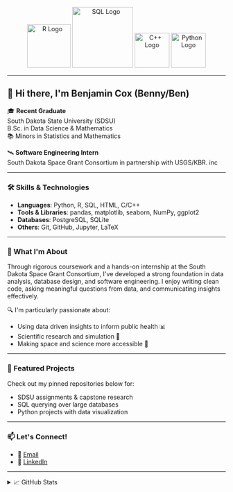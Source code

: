 <p align="center">
  <img src="https://upload.wikimedia.org/wikipedia/commons/thumb/1/1b/R_logo.svg/2560px-R_logo.svg.png" width="100" alt="R Logo">
  <img src="https://www.lagosdataschool.com/wp-content/uploads/2023/02/Sql-training-at-ikeja-lagos-data-school.png" width="140" alt="SQL Logo">
  <img src="https://upload.wikimedia.org/wikipedia/commons/thumb/1/18/ISO_C%2B%2B_Logo.svg/911px-ISO_C%2B%2B_Logo.svg.png" width="80" alt="C++ Logo">
  <img src="https://images.icon-icons.com/2699/PNG/512/python_logo_icon_168886.png" width="80" alt="Python Logo">
</p>

---

## 👋 Hi there, I'm **Benjamin Cox** (Benny/Ben)

🎓 **Recent Graduate**  
South Dakota State University (SDSU)  
B.Sc. in Data Science & Mathematics  
📚 Minors in Statistics and Mathematics

🛰️ **Software Engineering Intern**  
South Dakota Space Grant Consortium in partnership with USGS/KBR. inc

---

### 🛠️ Skills & Technologies

- **Languages**: Python, R, SQL, HTML, C/C++
- **Tools & Libraries**: pandas, matplotlib, seaborn, NumPy, ggplot2
- **Databases**: PostgreSQL, SQLite
- **Others**: Git, GitHub, Jupyter, LaTeX

---

### 🧠 What I'm About

Through rigorous coursework and a hands-on internship at the South Dakota Space Grant Consortium, I've developed a strong foundation in data analysis, database design, and software engineering. I enjoy writing clean code, asking meaningful questions from data, and communicating insights effectively.

🔍 I'm particularly passionate about:
- Using data driven insights to inform public health 📊  
- Scientific research and simulation 🧪  
- Making space and science more accessible 🚀

---

### 📌 Featured Projects

Check out my pinned repositories below for:
- SDSU assignments & capstone research  
- SQL querying over large databases  
- Python projects with data visualization

---

### 📫 Let's Connect!

- 📧 [Email](btn.cox@gmail.com)
- 💼 [LinkedIn](https://www.linkedin.com/in/btcox)

---

<details>
  <summary>📈 GitHub Stats</summary>
  <p align="center">
    <img src="https://github-readme-stats.vercel.app/api?username=YOUR-GITHUB-USERNAME&show_icons=true&theme=default" width="48%">
    <img src="https://github-readme-stats.vercel.app/api/top-langs/?username=YOUR-GITHUB-USERNAME&layout=compact" width="40%">
  </p>
</details>
